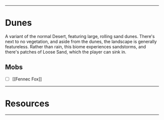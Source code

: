 ___
# Dunes
A variant of the normal Desert, featuring large, rolling sand dunes. There's next to no vegetation, and aside from the dunes, the landscape is generally featureless.
Rather than rain, this biome experiences sandstorms, and there's patches of Loose Sand, which the player can sink in.

## Mobs
- [ ] [[Fennec Fox]]

___
# Resources

___
